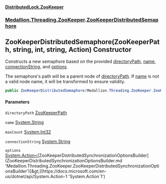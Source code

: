 #### [DistributedLock.ZooKeeper](README.md 'README')
### [Medallion.Threading.ZooKeeper](Medallion.Threading.ZooKeeper.md 'Medallion.Threading.ZooKeeper').[ZooKeeperDistributedSemaphore](ZooKeeperDistributedSemaphore.md 'Medallion.Threading.ZooKeeper.ZooKeeperDistributedSemaphore')

## ZooKeeperDistributedSemaphore(ZooKeeperPath, string, int, string, Action<ZooKeeperDistributedSynchronizationOptionsBuilder>) Constructor

Constructs a new semaphore based on the provided [directoryPath](ZooKeeperDistributedSemaphore..ctor.NXXFG0kJwyz4rwDbslWqzw.md#Medallion.Threading.ZooKeeper.ZooKeeperDistributedSemaphore.ZooKeeperDistributedSemaphore(Medallion.Threading.ZooKeeper.ZooKeeperPath,string,int,string,System.Action_Medallion.Threading.ZooKeeper.ZooKeeperDistributedSynchronizationOptionsBuilder_).directoryPath 'Medallion.Threading.ZooKeeper.ZooKeeperDistributedSemaphore.ZooKeeperDistributedSemaphore(Medallion.Threading.ZooKeeper.ZooKeeperPath, string, int, string, System.Action<Medallion.Threading.ZooKeeper.ZooKeeperDistributedSynchronizationOptionsBuilder>).directoryPath'), [name](ZooKeeperDistributedSemaphore..ctor.NXXFG0kJwyz4rwDbslWqzw.md#Medallion.Threading.ZooKeeper.ZooKeeperDistributedSemaphore.ZooKeeperDistributedSemaphore(Medallion.Threading.ZooKeeper.ZooKeeperPath,string,int,string,System.Action_Medallion.Threading.ZooKeeper.ZooKeeperDistributedSynchronizationOptionsBuilder_).name 'Medallion.Threading.ZooKeeper.ZooKeeperDistributedSemaphore.ZooKeeperDistributedSemaphore(Medallion.Threading.ZooKeeper.ZooKeeperPath, string, int, string, System.Action<Medallion.Threading.ZooKeeper.ZooKeeperDistributedSynchronizationOptionsBuilder>).name'), [connectionString](ZooKeeperDistributedSemaphore..ctor.NXXFG0kJwyz4rwDbslWqzw.md#Medallion.Threading.ZooKeeper.ZooKeeperDistributedSemaphore.ZooKeeperDistributedSemaphore(Medallion.Threading.ZooKeeper.ZooKeeperPath,string,int,string,System.Action_Medallion.Threading.ZooKeeper.ZooKeeperDistributedSynchronizationOptionsBuilder_).connectionString 'Medallion.Threading.ZooKeeper.ZooKeeperDistributedSemaphore.ZooKeeperDistributedSemaphore(Medallion.Threading.ZooKeeper.ZooKeeperPath, string, int, string, System.Action<Medallion.Threading.ZooKeeper.ZooKeeperDistributedSynchronizationOptionsBuilder>).connectionString'), and [options](ZooKeeperDistributedSemaphore..ctor.NXXFG0kJwyz4rwDbslWqzw.md#Medallion.Threading.ZooKeeper.ZooKeeperDistributedSemaphore.ZooKeeperDistributedSemaphore(Medallion.Threading.ZooKeeper.ZooKeeperPath,string,int,string,System.Action_Medallion.Threading.ZooKeeper.ZooKeeperDistributedSynchronizationOptionsBuilder_).options 'Medallion.Threading.ZooKeeper.ZooKeeperDistributedSemaphore.ZooKeeperDistributedSemaphore(Medallion.Threading.ZooKeeper.ZooKeeperPath, string, int, string, System.Action<Medallion.Threading.ZooKeeper.ZooKeeperDistributedSynchronizationOptionsBuilder>).options').

The semaphore's path will be a parent node of [directoryPath](ZooKeeperDistributedSemaphore..ctor.NXXFG0kJwyz4rwDbslWqzw.md#Medallion.Threading.ZooKeeper.ZooKeeperDistributedSemaphore.ZooKeeperDistributedSemaphore(Medallion.Threading.ZooKeeper.ZooKeeperPath,string,int,string,System.Action_Medallion.Threading.ZooKeeper.ZooKeeperDistributedSynchronizationOptionsBuilder_).directoryPath 'Medallion.Threading.ZooKeeper.ZooKeeperDistributedSemaphore.ZooKeeperDistributedSemaphore(Medallion.Threading.ZooKeeper.ZooKeeperPath, string, int, string, System.Action<Medallion.Threading.ZooKeeper.ZooKeeperDistributedSynchronizationOptionsBuilder>).directoryPath'). If [name](ZooKeeperDistributedSemaphore..ctor.NXXFG0kJwyz4rwDbslWqzw.md#Medallion.Threading.ZooKeeper.ZooKeeperDistributedSemaphore.ZooKeeperDistributedSemaphore(Medallion.Threading.ZooKeeper.ZooKeeperPath,string,int,string,System.Action_Medallion.Threading.ZooKeeper.ZooKeeperDistributedSynchronizationOptionsBuilder_).name 'Medallion.Threading.ZooKeeper.ZooKeeperDistributedSemaphore.ZooKeeperDistributedSemaphore(Medallion.Threading.ZooKeeper.ZooKeeperPath, string, int, string, System.Action<Medallion.Threading.ZooKeeper.ZooKeeperDistributedSynchronizationOptionsBuilder>).name') is not a valid node name, it will be transformed to ensure
validity.

```csharp
public ZooKeeperDistributedSemaphore(Medallion.Threading.ZooKeeper.ZooKeeperPath directoryPath, string name, int maxCount, string connectionString, System.Action<Medallion.Threading.ZooKeeper.ZooKeeperDistributedSynchronizationOptionsBuilder>? options=null);
```
#### Parameters

<a name='Medallion.Threading.ZooKeeper.ZooKeeperDistributedSemaphore.ZooKeeperDistributedSemaphore(Medallion.Threading.ZooKeeper.ZooKeeperPath,string,int,string,System.Action_Medallion.Threading.ZooKeeper.ZooKeeperDistributedSynchronizationOptionsBuilder_).directoryPath'></a>

`directoryPath` [ZooKeeperPath](ZooKeeperPath.md 'Medallion.Threading.ZooKeeper.ZooKeeperPath')

<a name='Medallion.Threading.ZooKeeper.ZooKeeperDistributedSemaphore.ZooKeeperDistributedSemaphore(Medallion.Threading.ZooKeeper.ZooKeeperPath,string,int,string,System.Action_Medallion.Threading.ZooKeeper.ZooKeeperDistributedSynchronizationOptionsBuilder_).name'></a>

`name` [System.String](https://docs.microsoft.com/en-us/dotnet/api/System.String 'System.String')

<a name='Medallion.Threading.ZooKeeper.ZooKeeperDistributedSemaphore.ZooKeeperDistributedSemaphore(Medallion.Threading.ZooKeeper.ZooKeeperPath,string,int,string,System.Action_Medallion.Threading.ZooKeeper.ZooKeeperDistributedSynchronizationOptionsBuilder_).maxCount'></a>

`maxCount` [System.Int32](https://docs.microsoft.com/en-us/dotnet/api/System.Int32 'System.Int32')

<a name='Medallion.Threading.ZooKeeper.ZooKeeperDistributedSemaphore.ZooKeeperDistributedSemaphore(Medallion.Threading.ZooKeeper.ZooKeeperPath,string,int,string,System.Action_Medallion.Threading.ZooKeeper.ZooKeeperDistributedSynchronizationOptionsBuilder_).connectionString'></a>

`connectionString` [System.String](https://docs.microsoft.com/en-us/dotnet/api/System.String 'System.String')

<a name='Medallion.Threading.ZooKeeper.ZooKeeperDistributedSemaphore.ZooKeeperDistributedSemaphore(Medallion.Threading.ZooKeeper.ZooKeeperPath,string,int,string,System.Action_Medallion.Threading.ZooKeeper.ZooKeeperDistributedSynchronizationOptionsBuilder_).options'></a>

`options` [System.Action&lt;](https://docs.microsoft.com/en-us/dotnet/api/System.Action-1 'System.Action`1')[ZooKeeperDistributedSynchronizationOptionsBuilder](ZooKeeperDistributedSynchronizationOptionsBuilder.md 'Medallion.Threading.ZooKeeper.ZooKeeperDistributedSynchronizationOptionsBuilder')[&gt;](https://docs.microsoft.com/en-us/dotnet/api/System.Action-1 'System.Action`1')